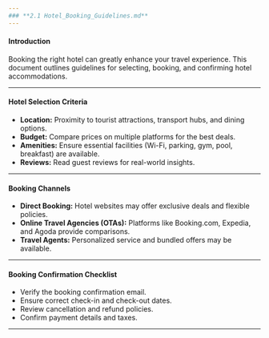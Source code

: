 ```yaml
---
### **2.1 Hotel_Booking_Guidelines.md**
---
```


#### **Introduction**

Booking the right hotel can greatly enhance your travel experience. This document outlines guidelines for selecting, booking, and confirming hotel accommodations.

---

#### **Hotel Selection Criteria**

- **Location:** Proximity to tourist attractions, transport hubs, and dining options.
- **Budget:** Compare prices on multiple platforms for the best deals.
- **Amenities:** Ensure essential facilities (Wi-Fi, parking, gym, pool, breakfast) are available.
- **Reviews:** Read guest reviews for real-world insights.

---

#### **Booking Channels**

- **Direct Booking:** Hotel websites may offer exclusive deals and flexible policies.
- **Online Travel Agencies (OTAs):** Platforms like Booking.com, Expedia, and Agoda provide comparisons.
- **Travel Agents:** Personalized service and bundled offers may be available.

---

#### **Booking Confirmation Checklist**

- Verify the booking confirmation email.
- Ensure correct check-in and check-out dates.
- Review cancellation and refund policies.
- Confirm payment details and taxes.

---
